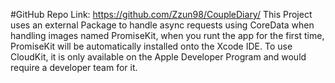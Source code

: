 #GitHub Repo Link: https://github.com/Zzun98/CoupleDiary/
This Project uses an external Package to handle async requests using CoreData when handling images named PromiseKit, when you runt the app for the first time, PromiseKit will be automatically installed onto the Xcode IDE.
To use CloudKit, it is only available on the Apple Developer Program and would require a developer team for it.
